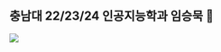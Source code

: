 ## 충남대 22/23/24 인공지능학과 임승묵 👋
<img src="https://img.shields.io/badge/Python-3766AB?style=flat-square&logo=Python&logoColor=white"/></a>


<!--
**w1nmuk/w1nmuk** is a ✨ _special_ ✨ repository because its `README.md` (this file) appears on your GitHub profile.

Here are some ideas to get you started:

- 🔭 I’m currently working on ...
- 🌱 I’m currently learning ...
- 👯 I’m looking to collaborate on ...
- 🤔 I’m looking for help with ...
- 💬 Ask me about ...
- 📫 How to reach me: ...
- 😄 Pronouns: ...
- ⚡ Fun fact: ...
-->
